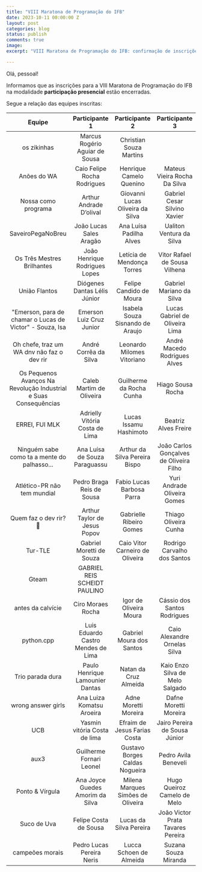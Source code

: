 ```yaml
---
title: "VIII Maratona de Programação do IFB"
date: 2023-10-11 00:00:00 Z
layout: post
categories: blog
status: publish
comments: true
image:
excerpt: "VIII Maratona de Programação do IFB: confirmação de inscrições presenciais"

---
```


Olá, pessoal!

Informamos que as inscrições para a VIII Maratona de Programação do IFB na modalidade **participação presencial** estão encerradas.

Segue a relação das equipes inscritas:

|                              Equipe                              |           Participante 1           |           Participante 2          |              Participante 3             |
|:----------------------------------------------------------------:|:----------------------------------:|:---------------------------------:|:---------------------------------------:|
| os zikinhas                                                      | Marcus Rogério Aguiar de Sousa     | Christian Souza Martins           |                                         |
| Anões do WA                                                      | Caio Felipe Rocha Rodrigues        | Henrique Camelo Quenino           | Mateus Vieira Rocha Da Silva            |
| Nossa como programa                                              | Arthur Andrade D’olival            | Giovanni Lucas Oliveira da Silva  | Gabriel Cesar Silvino Xavier            |
| SaveiroPegaNoBreu                                                | João Lucas Sales Aragão            | Ana Luísa Padilha Alves           | Ualiton Ventura da Silva                |
| Os Três Mestres Brilhantes                                       | João Henrique Rodrigues Lopes      | Letícia de Mendonça Torres        | Vitor Rafael de Sousa Vilhena           |
| União Flantos                                                    | Diógenes Dantas Lélis Júnior       | Felipe Candido de Moura           | Gabriel Mariano da Silva                |
| "Emerson, para de chamar o Lucas de Victor" - Souza, Isa         | Emerson Luiz Cruz Junior           | Isabela Souza Sisnando de Araujo  | Lucas Gabriel de Oliveira Lima          |
| Oh chefe, traz um WA dnv não faz o dev rir                       | André Corrêa da Silva              | Leonardo Milomes Vitoriano        | André Macedo Rodrigues Alves            |
| Os Pequenos Avanços Na Revolução Industrial e Suas Consequências | Caleb Martim de Oliveira           | Guilherme da Rocha Cunha          | Hiago Sousa Rocha                       |
| ERREI, FUI MLK                                                   | Adrielly Vitória Costa de Lima     | Lucas Issamu Hashimoto            | Beatriz Alves Freire                    |
| Ninguém sabe como ta a mente do palhasso...                      | Ana Luísa de Souza Paraguassu      | Arthur da Silva Pereira Bispo     | João Carlos Gonçalves de Oliveira Filho |
| Atlético-PR não tem mundial                                      | Pedro Braga Reis de Sousa          | Fabio Lucas Barbosa Parra         | Yuri Andrade Oliveira Gomes             |
| Quem faz o dev rir? 🤡                                            | Arthur Taylor de Jesus Popov       | Gabrielle Ribeiro Gomes           | Thiago Oliveira Cunha                   |
| Tur-TLE                                                          | Gabriel Moretti de Souza           | Caio Vitor Carneiro de Oliveira   | Rodrigo Carvalho dos Santos             |
| Gteam                                                            | GABRIEL REIS SCHEIDT PAULINO       |                                   |                                         |
| antes da calvície                                                | Ciro Moraes Rocha                  | Igor de Oliveira Moura            | Cássio dos Santos Rodrigues             |
| python.cpp                                                       | Luis Eduardo Castro Mendes de Lima | Gabriel Moura dos Santos          | Caio Alexandre Ornelas Silva            |
| Trio parada dura                                                 | Paulo Henrique Lamounier Dantas    | Natan da Cruz Almeida             | Kaio Enzo Silva de Melo Salgado         |
| wrong answer girls                                               | Ana Luiza Komatsu Aroeira          | Adne Moretti Moreira              | Dafne Moretti Moreira                   |
| UCB                                                              | Yasmin vitória Costa de lima       | Efraim de Jesus Farias Costa      | Jairo Pereira de Sousa Júnior           |
| aux3                                                             | Guilherme Fornari Leonel           | Gustavo Borges Caldas Nogueira    | Pedro Avila Beneveli                    |
| Ponto & Vírgula                                                  | Ana Joyce Guedes Amorim da Silva   | Milena Marques Simões de Oliveira | Hugo Queiroz Camelo de Melo             |
| Suco de Uva                                                      | Felipe Costa de Sousa              | Lucas da Silva Pereira            | João Victor Prata Tavares Pereira       |
| campeões morais                                                  | Pedro Lucas Pereira Neris          | Lucca Schoen de Almeida           | Suzana Souza Miranda                    |


